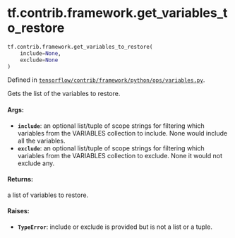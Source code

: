 <div itemscope itemtype="http://developers.google.com/ReferenceObject">
<meta itemprop="name" content="tf.contrib.framework.get_variables_to_restore" />
<meta itemprop="path" content="Stable" />
</div>

# tf.contrib.framework.get_variables_to_restore

``` python
tf.contrib.framework.get_variables_to_restore(
    include=None,
    exclude=None
)
```



Defined in [`tensorflow/contrib/framework/python/ops/variables.py`](https://www.tensorflow.org/code/tensorflow/contrib/framework/python/ops/variables.py).

Gets the list of the variables to restore.

#### Args:

* <b>`include`</b>: an optional list/tuple of scope strings for filtering which
    variables from the VARIABLES collection to include. None would include all
    the variables.
* <b>`exclude`</b>: an optional list/tuple of scope strings for filtering which
    variables from the VARIABLES collection to exclude. None it would not
    exclude any.


#### Returns:

a list of variables to restore.


#### Raises:

* <b>`TypeError`</b>: include or exclude is provided but is not a list or a tuple.